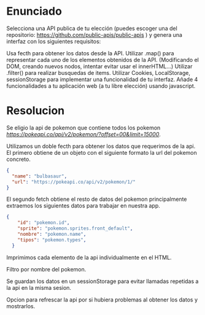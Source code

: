# Enunciado

Selecciona una API publica de tu elección (puedes escoger una del repositorio:
https://github.com/public-apis/public-apis ) y genera una interfaz con los siguientes requisitos:

Usa fecth para obtener los datos desde la API.
Utilizar .map() para representar cada uno de los elementos obtenidos de la API. (Modificando el DOM, creando nuevos nodos, intentar evitar usar el innerHTML...)
Utilizar .filter() para realizar busquedas de items.
Utilizar Cookies, LocalStorage, sessionStorage para implementar una funcionalidad de tu interfaz.
Añade 4 funcionalidades a tu aplicación web (a tu libre elección) usando javascript.

# Resolucion

Se eligio la api de pokemon que contiene todos los pokemon *https://pokeapi.co/api/v2/pokemon/?offset=00&limit=15000*.

Utilizamos un doble fecth para obtener los datos que requerimos de la api. El primero obtiene de un objeto con el siguiente formato la url del pokemon concreto.

```json
{
  "name": "bulbasaur",
  "url": "https://pokeapi.co/api/v2/pokemon/1/"
}
```

El segundo fetch obtiene el resto de datos del pokemon principalmente extraemos los siguientes datos para trabajar en nuestra app.

```json
{
    "id": "pokemon.id",
    "sprite": "pokemon.sprites.front_default",
    "nombre": "pokemon.name",
    "tipos": "pokemon.types",
  }
```

Imprimimos cada elemento de la api individualmente en el HTML.

Filtro por nombre del pokemon.

Se guardan los datos en un sessionStorage para evitar llamadas repetidas a la api en la misma sesion.

Opcion para refrescar la api por si hubiera problemas al obtener los datos y mostrarlos.
